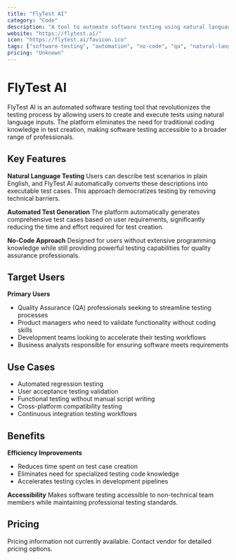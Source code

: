 ```yaml
---
title: "FlyTest AI"
category: "Code"
description: "A tool to automate software testing using natural language inputs without requiring coding knowledge."
website: "https://flytest.ai/"
icon: "https://flytest.ai/favicon.ico"
tags: ["software-testing", "automation", "no-code", "qa", "natural-language"]
pricing: "Unknown"
---
```


# FlyTest AI

FlyTest AI is an automated software testing tool that revolutionizes the testing process by allowing users to create and execute tests using natural language inputs. The platform eliminates the need for traditional coding knowledge in test creation, making software testing accessible to a broader range of professionals.

## Key Features

**Natural Language Testing**
Users can describe test scenarios in plain English, and FlyTest AI automatically converts these descriptions into executable test cases. This approach democratizes testing by removing technical barriers.

**Automated Test Generation**
The platform automatically generates comprehensive test cases based on user requirements, significantly reducing the time and effort required for test creation.

**No-Code Approach**
Designed for users without extensive programming knowledge while still providing powerful testing capabilities for quality assurance professionals.

## Target Users

**Primary Users**
- Quality Assurance (QA) professionals seeking to streamline testing processes
- Product managers who need to validate functionality without coding skills
- Development teams looking to accelerate their testing workflows
- Business analysts responsible for ensuring software meets requirements

## Use Cases

- Automated regression testing
- User acceptance testing validation
- Functional testing without manual script writing
- Cross-platform compatibility testing
- Continuous integration testing workflows

## Benefits

**Efficiency Improvements**
- Reduces time spent on test case creation
- Eliminates need for specialized testing code knowledge
- Accelerates testing cycles in development pipelines

**Accessibility**
Makes software testing accessible to non-technical team members while maintaining professional testing standards.

## Pricing

Pricing information not currently available. Contact vendor for detailed pricing options.
